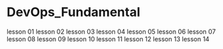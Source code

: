 # DevOps_Fundamental
lesson 01
lesson 02
lesson 03
lesson 04
lesson 05
lesson 06
lesson 07
lesson 08
lesson 09
lesson 10
lesson 11
lesson 12
lesson 13
lesson 14
